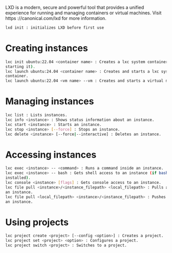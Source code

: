  LXD is a modern, secure and powerful tool that provides a unified experience for
running and managing containers or virtual machines. Visit https ://canonical.com/lxd
for more information.

```bash
lxd init : initializes LXD before first use
```

# Creating instances
```bash
lxc init ubuntu:22.04 <container name> : Creates a lxc system container (without
starting it).
lxc launch ubuntu:24.04 <container name> : Creates and starts a lxc system
container.
lxc launch ubuntu:22.04 <vm name> --vm : Creates and starts a virtual machine.
```

# Managing instances
```bash
lxc list : Lists instances.
lxc info <instance> : Shows status information about an instance.
lxc start <instance> : Starts an instance.
lxc stop <instance> [--force] : Stops an instance.
lxc delete <instance> [--force|--interactive] : Deletes an instance.
```

# Accessing instances
```bash
lxc exec <instance> -- <command> : Runs a command inside an instance.
lxc exec <instance> -- bash : Gets shell access to an instance (if bash is
installed).
lxc console <instance> [flags] : Gets console access to an instance.
lxc file pull <instance>/<instance_filepath> <local_filepath> : Pulls a file from
an instance.
lxc file pull <local_filepath> <instance>/<instance_filepath> : Pushes a file to
an instance.
```
# Using projects
```bash
lxc project create <project> [--config <option>] : Creates a project.
lxc project set <project> <option> : Configures a project.
lxc project switch <project> : Switches to a project.
```